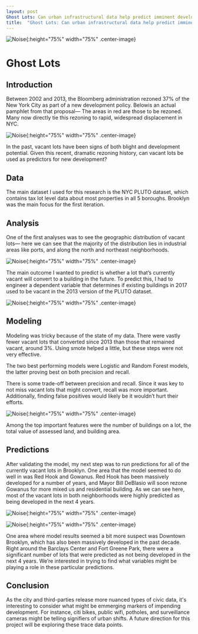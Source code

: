 ```yaml
---
layout: post
Ghost Lots: Can urban infrastructural data help predict imminent development?
title:  "Ghost Lots: Can urban infrastructural data help predict imminent development?"
---
```

![Noise](/images/project03/research-2.jpeg){:height="75%" width="75%" .center-image}

# Ghost Lots
## Introduction
Between 2002 and 2013, the Bloomberg administration rezoned 37% of the New York City as part of a new development policy. Belowis an actual pamphlet from that proposal— The areas in red are those to be rezoned. Many now directly tie this rezoning to rapid, widespread displacement in NYC.

![Noise](/images/project03/research-1.jpeg){:height="75%" width="75%" .center-image}

In the past, vacant lots have been signs of both blight and development potential. Given this recent, dramatic rezoning history, can vacant lots be used as predictors for new development? 

## Data
The main dataset I used for this research is the NYC PLUTO dataset, which contains tax lot level data about most properties in all 5 boroughs. Brooklyn was the main focus for the first iteration.

## Analysis
One of the first analyses was to see the geographic distribution of vacant lots— here we can see that the majority of the distribution lies in industrial areas like ports, and along the north and northeast neighborhoods.

![Noise](/images/project03/eda-2.jpeg){:height="75%" width="75%" .center-image}

The main outcome I wanted to predict is whether a lot that’s currently vacant will convert to a building in the future. To predict this, I had to engineer a dependent variable that determines if existing buildings in 2017 used to be vacant in the 2013 version of the PLUTO dataset. 

![Noise](/images/project03/eda-3.jpeg){:height="75%" width="75%" .center-image}

## Modeling

Modeling was tricky because of the state of my data. There were vastly fewer vacant lots that converted since 2013 than those that remained vacant, around 3%. Using smote helped a little, but these steps were not very effective.

The two best performing models were Logistic and Random Forest models, the latter proving best on both precision and recall.

There is some trade-off between precision and recall. Since it was key to not miss vacant lots that might convert, recall was more important. Additionally, finding false positives would likely be it wouldn’t hurt their efforts.

![Noise](/images/project03/performance-2.jpeg){:height="75%" width="75%" .center-image}

Among the top important features were the number of buildings on a lot, the total value of assessed land, and building area.

## Predictions

After validating the model, my next step was to run predictions for all of the currently vacant lots in Brooklyn. One area that the model seemed to do well in was Red Hook and Gowanus. Red Hook has been massively developed for a number of years, and Mayor Bill DeBlasio will soon rezone Gowanus for more mixed us and residential building. As we can see here, most of the vacant lots in both neighborhoods were highly predicted as being developed in the next 4 years.


![Noise](/images/project03/prediction-1.jpeg){:height="75%" width="75%" .center-image}

![Noise](/images/project03/prediction-2.jpeg){:height="75%" width="75%" .center-image}

One area where model results seemed a bit more suspect was Downtown Brooklyn, which has also been massively developed in the past decade. Right around the Barclays Center and Fort Greene Park, there were a significant number of lots that were predicted as not being developed in the next 4 years. We’re interested in trying to find what variables might be playing a role in these particular predictions.

## Conclusion

As the city and third-parties release more nuanced types of civic data, it's interesting to consider what might be emmerging markers of impending development. For instance, citi bikes, public wifi, potholes, and surveillance cameras might be telling signifiers of urban shifts. A future direction for this project will be exploring these trace data points.